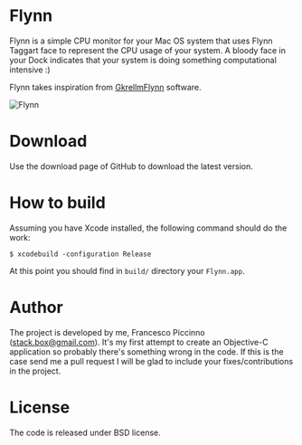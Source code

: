 Flynn
=====

Flynn is a simple CPU monitor for your Mac OS system that uses Flynn Taggart face to represent the CPU usage of your system. A bloody face in your Dock indicates that your system is doing something computational intensive :)

Flynn takes inspiration from [GkrellmFlynn](http://bax.comlab.uni-rostock.de/en/projekte/gkrellflynn.html) software.

![Flynn](http://i.imgur.com/a3RnDdy.png "Flynn")

Download
========

Use the download page of GitHub to download the latest version.

How to build
============

Assuming you have Xcode installed, the following command should do the work:

    $ xcodebuild -configuration Release

At this point you should find in `build/` directory your `Flynn.app`.

Author
======

The project is developed by me, Francesco Piccinno (stack.box@gmail.com). It's my first attempt to create an Objective-C application so probably there's something wrong in the code. If this is the case send me a pull request I will be glad to include your fixes/contributions in the project.

License
=======

The code is released under BSD license.
